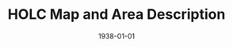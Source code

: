 --- 
draft: false
docset: how-did-nyc-segregate
bundle: housing-policies-patterns
title: HOLC Map and Area Description
featured: holc-map.jpg
featuredAlt: Map of Brooklyn showing different neighborhoods as good or bad investments
layout: "tc-single"
hasContentInGallery: true
date: 1938-01-01
--- 